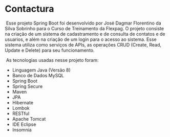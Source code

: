 # Contactura

​	Esse projeto Spring Boot foi desenvolvido por José Dagmar Florentino da Silva Sobrinho para o Curso de Treinamento da Flexpag. O projeto consiste na criação de um sistema de cadastramento e de consulta de contatos e de usuarios, e além na criação de um login para o acesso ao sistema. Esse sistema utiliza como serviços de APIs, as operações CRUD (Create, Read, Update e Delete) para seu funcionamento.

​	As tecnologias usadas nesse projeto foram:

- Linguagem Java (Versão 8)
- Banco de Dados MySQL
- Spring Boot
- Spring Secure
- Maven 
- JPA
- Hibernate
- Lombok
- RESTful
- Apache Tomcat
- IDE Eclipse
- Insomnia
